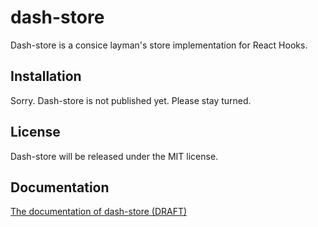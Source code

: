 # dash-store

Dash-store is a consice layman's store implementation for React Hooks.

## Installation

Sorry.  Dash-store is not published yet.
Please stay turned.

## License

Dash-store will be released under the MIT license.

## Documentation

[The documentation of dash-store (DRAFT)](https://myoshida.github.io/dash-store/)
